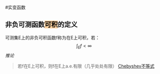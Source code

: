 #实变函数 
## 非负可测函数<mark style="background: #FFB86CA6;">可积</mark>的定义
可测集E上的非负可积函数f称为在E上可积，若：
$$\int_E f < \infty$$
*推论*
>若f在E上可积，则f在E上a.e.有限（几乎处处有限）
[Chebyshev不等式](Chebyshev不等式.md)